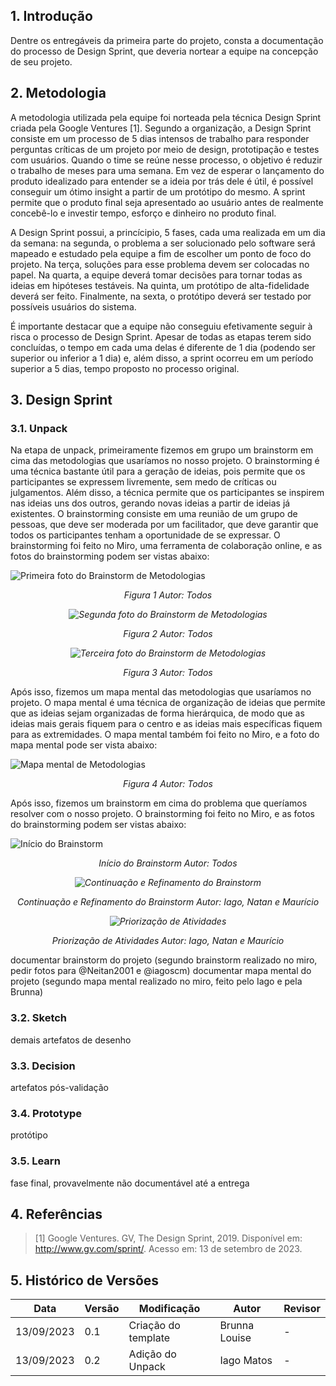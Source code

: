 ## 1. Introdução

Dentre os entregáveis da primeira parte do projeto, consta a documentação do processo de Design Sprint, que deveria nortear a equipe na concepção de seu projeto.

## 2. Metodologia

A metodologia utilizada pela equipe foi norteada pela técnica Design Sprint criada pela Google Ventures [1]. Segundo a organização, a Design Sprint consiste em um processo de 5 dias intensos de trabalho para responder perguntas críticas de um projeto por meio de design, prototipação e testes com usuários. Quando o time se reúne nesse processo, o objetivo é reduzir o trabalho de meses para uma semana. Em vez de esperar o lançamento do produto idealizado para entender se a ideia por trás dele é útil, é possível conseguir um ótimo insight a partir de um protótipo do mesmo. A sprint permite que o produto final seja apresentado ao usuário antes de realmente concebê-lo e investir tempo, esforço e dinheiro no produto final.

A Design Sprint possui, a princícipio, 5 fases, cada uma realizada em um dia da semana: na segunda, o problema a ser solucionado pelo software será mapeado e estudado pela equipe a fim de escolher um ponto de foco do projeto. Na terça, soluções para esse problema devem ser colocadas no papel. Na quarta, a equipe deverá tomar decisões para tornar todas as ideias em hipóteses testáveis. Na quinta, um protótipo de alta-fidelidade deverá ser feito. Finalmente, na sexta, o protótipo deverá ser testado por possíveis usuários do sistema.

É importante destacar que a equipe não conseguiu efetivamente seguir à risca o processo de Design Sprint. Apesar de todas as etapas terem sido concluídas, o tempo em cada uma delas é diferente de 1 dia (podendo ser superior ou inferior a 1 dia) e, além disso, a sprint ocorreu em um período superior a 5 dias, tempo proposto no processo original.

## 3. Design Sprint

### 3.1. Unpack

Na etapa de unpack, primeiramente fizemos em grupo um brainstorm em cima das metodologias que usaríamos no nosso projeto. O brainstorming é uma técnica bastante útil para a geração de ideias, pois permite que os participantes se expressem livremente, sem medo de críticas ou julgamentos. Além disso, a técnica permite que os participantes se inspirem nas ideias uns dos outros, gerando novas ideias a partir de ideias já existentes. O brainstorming consiste em uma reunião de um grupo de pessoas, que deve ser moderada por um facilitador, que deve garantir que todos os participantes tenham a oportunidade de se expressar. O brainstorming foi feito no Miro, uma ferramenta de colaboração online, e as fotos do brainstorming podem ser vistas abaixo:

![Primeira foto do Brainstorm de Metodologias](../assets/BrainstormMetodologias%20(1).jpg)

<em><center> Figura 1
Autor: Todos

![Segunda foto do Brainstorm de Metodologias](../assets/BrainstormMetodologias%20(2).jpg)

Figura 2
Autor: Todos

![Terceira foto do Brainstorm de Metodologias](../assets/BrainstormMetodologias%20(3).jpg)

Figura 3
Autor: Todos</center></em>

Após isso, fizemos um mapa mental das metodologias que usaríamos no projeto. O mapa mental é uma técnica de organização de ideias que permite que as ideias sejam organizadas de forma hierárquica, de modo que as ideias mais gerais fiquem para o centro e as ideias mais específicas fiquem para as extremidades. O mapa mental também foi feito no Miro, e a foto do mapa mental pode ser vista abaixo:

![Mapa mental de Metodologias](../assets/Mapa%20Mental%20Metodologias.jpg)

<em><center> Figura 4
Autor: Todos</center></em>

Após isso, fizemos um brainstorm em cima do problema que queríamos resolver com o nosso projeto. O brainstorming foi feito no Miro, e as fotos do brainstorming podem ser vistas abaixo:

![Início do Brainstorm](../assets/Brainstorm%20Funcoes%20e%20Melhorias%20(2).jpg)

<em><center> Início do Brainstorm
Autor: Todos

![Continuação e Refinamento do Brainstorm](../assets/Brainstorm%20Funcoes%20e%20Melhorias%20(1).jpg)

Continuação e Refinamento do Brainstorm
Autor: Iago, Natan e Maurício

![Priorização de Atividades](../assets/Brainstorm%20Funcoes%20e%20Melhorias%20(3).jpg)

Priorização de Atividades
Autor: Iago, Natan e Maurício</center></em>

 documentar brainstorm do projeto (segundo brainstorm realizado no miro, pedir fotos para @Neitan2001 e @iagoscm)
 documentar mapa mental do projeto (segundo mapa mental realizado no miro, feito pelo Iago e pela Brunna)

### 3.2. Sketch
demais artefatos de desenho

### 3.3. Decision
artefatos pós-validação

### 3.4. Prototype
protótipo

### 3.5. Learn
fase final, provavelmente não documentável até a entrega

## 4. Referências

> [1] Google Ventures. GV, The Design Sprint, 2019. Disponível em: http://www.gv.com/sprint/. Acesso em: 13 de setembro de 2023.

## 5. Histórico de Versões

| Data       | Versão  | Modificação        | Autor   | Revisor   |
|------------|---------|--------------------|---------| -------  |
| 13/09/2023 | 0.1 | Criação do template | Brunna Louise | - |
| 13/09/2023 | 0.2 | Adição do Unpack  | Iago Matos | - |
